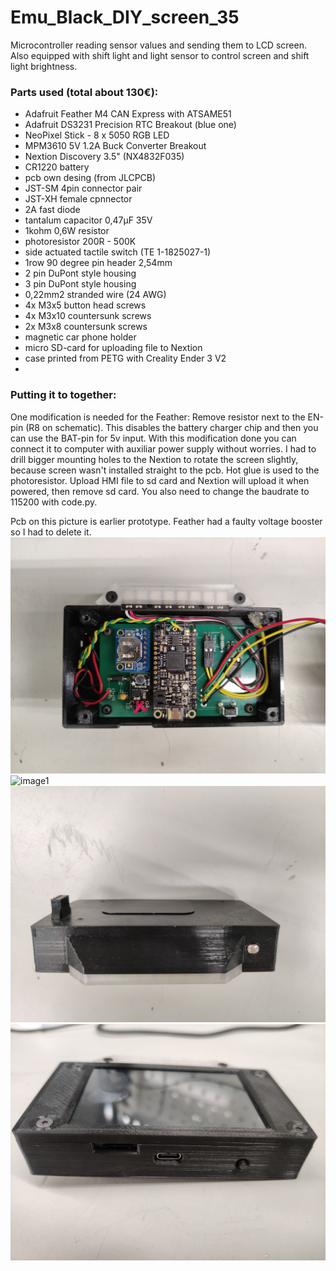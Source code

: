 # Emu_Black_DIY_screen_35
Microcontroller reading sensor values and sending them to LCD screen. Also equipped with shift light and light sensor to control screen and shift light brightness. 

### Parts used (total about 130€):
- Adafruit Feather M4 CAN Express with ATSAME51
- Adafruit DS3231 Precision RTC Breakout (blue one)
- NeoPixel Stick - 8 x 5050 RGB LED
- MPM3610 5V 1.2A Buck Converter Breakout
- Nextion Discovery 3.5" (NX4832F035)
- CR1220 battery
- pcb own desing (from JLCPCB)
- JST-SM 4pin connector pair
- JST-XH female cpnnector
- 2A fast diode
- tantalum capacitor 0,47µF 35V
- 1kohm 0,6W resistor
- photoresistor 200R - 500K
- side actuated tactile switch (TE 1-1825027-1)
- 1row 90 degree pin header 2,54mm
- 2 pin DuPont style housing
- 3 pin DuPont style housing
- 0,22mm2 stranded wire (24 AWG)
- 4x M3x5 button head screws
- 4x M3x10 countersunk screws
- 2x M3x8 countersunk screws
- magnetic car phone holder
- micro SD-card for uploading file to Nextion
- case printed from PETG with Creality Ender 3 V2
- 
### Putting it to together:
One modification is needed for the Feather: Remove resistor next to the EN-pin (R8 on schematic). This disables the battery charger chip and then you can use the BAT-pin for 5v input. With this modification done you can connect it to computer with auxiliar power supply without worries. 
I had to drill bigger mounting holes to the Nextion to rotate the screen slightly, because screen wasn't installed straight to the pcb. Hot glue is used to the photoresistor. Upload HMI file to sd card and Nextion will upload it when powered, then remove sd card. You also need to change the baudrate to 115200 with code.py. 

Pcb on this picture is earlier prototype. Feather had a faulty voltage booster so I had to delete it. 
![image1](/pictures/IMG_20220727_231424.jpg)
![image1](/pictures/IMG_20220727_231604.jpg)
![image1](/pictures/IMG_20220727_234645.jpg)
![image1](/pictures/IMG_20220727_234736.jpg)
